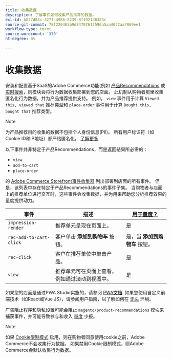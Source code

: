 ```yaml
---
title: 收集数据
description: 了解事件如何收集产品推荐的数据。
exl-id: b827d88c-327f-4986-8239-8f1921d8383c
source-git-commit: 78f226465b9d84707612596a5aa4622aa7869ee1
workflow-type: tm+mt
source-wordcount: '370'
ht-degree: 0%

---
```


# 收集数据

安装和配置基于SaaS的Adobe Commerce功能(例如 [产品Recommendations](install-configure.md) 或 [实时搜索](https://experienceleague.adobe.com/docs/commerce-merchant-services/live-search/onboard/install.html)，则模块会将行为数据收集部署到您的店面。 此机制从购物者那里收集匿名化行为数据，并为产品推荐提供支持。 例如， `view` 事件用于计算 `Viewed this, viewed that` 推荐类型和 `place-order` 事件用于计算 `Bought this, bought that` 推荐类型。

>[!NOTE]
>
>为产品推荐目的收集的数据不包括个人身份信息(PII)。 所有用户标识符（如Cookie ID和IP地址）都严格匿名化。 [了解更多](https://www.adobe.com/privacy/experience-cloud.html).

以下事件并非特定于产品Recommendations，而是返回结果所必需的：

- `view`
- `add-to-cart`
- `place-order`

的 [Adobe Commerce Storefront事件收集器](https://developer.adobe.com/commerce/services/shared-services/storefront-events/collector/#quick-start) 列出部署到店面的所有事件。 但是，该列表中存在特定于产品Recommendations的事件子集。 当购物者与店面上的推荐单位进行交互时，这些事件会收集数据，并为用来帮助您分析推荐效果的量度提供动力。

| 事件 | 描述 | [用于量度？](workspace.md) |
| --- | --- | --- |
| `impression-render` | 推荐单元呈现在页面上。 | 是 |
| `rec-add-to-cart-click` | 客户单击 **添加到购物车** 按钮。 | 是，当 **添加到购物车** 按钮。 |
| `rec-click` | 客户在推荐单位中单击产品。 | 是 |
| `view` | 推荐单元可在页面上查看，例如通过滚动到视图中。 | 是 |

如果您的店面是通过PWA Studio实施的，请参阅 [PWA文档](https://developer.adobe.com/commerce/pwa-studio/integrations/product-recommendations/). 如果您使用自定义前端技术（如React或Vue JS），请参阅用户指南，以了解如何在 [无头](headless.md) 环境。

广告阻止程序和隐私设置可能会阻止 `magento/product-recommendations` 模块来捕获事件，并可能导致参与和收入 [量度](workspace.md) 少报。

>[!NOTE]
>
>如果 [Cookie限制模式](https://experienceleague.adobe.com/docs/commerce-admin/start/compliance/privacy/compliance-cookie-law.html) 启用，则在购物者同意使用cookie之前，Adobe Commerce不会收集行为数据。 如果禁用Cookie限制模式，则Adobe Commerce会默认收集行为数据。
